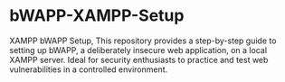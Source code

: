 # bWAPP-XAMPP-Setup
XAMPP bWAPP Setup, This repository provides a step-by-step guide to setting up bWAPP, a deliberately insecure web application, on a local XAMPP server. Ideal for security enthusiasts to practice and test web vulnerabilities in a controlled environment.
